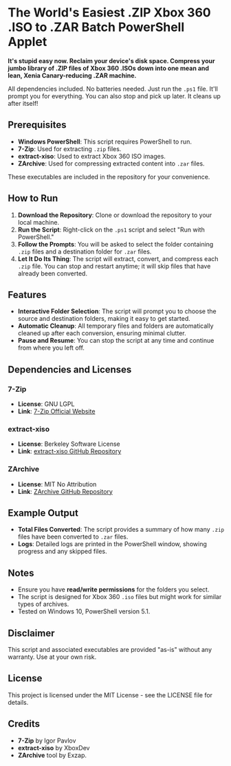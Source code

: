 # The World's Easiest .ZIP Xbox 360 .ISO to .ZAR Batch PowerShell Applet

**It's stupid easy now. Reclaim your device's disk space. Compress your jumbo library of .ZIP files of Xbox 360 .ISOs down into one mean and lean, Xenia Canary-reducing .ZAR machine.**

All dependencies included. No batteries needed. Just run the `.ps1` file. It'll prompt you for everything. You can also stop and pick up later. It cleans up after itself!

## Prerequisites

- **Windows PowerShell**: This script requires PowerShell to run.
- **7-Zip**: Used for extracting `.zip` files.
- **extract-xiso**: Used to extract Xbox 360 ISO images.
- **ZArchive**: Used for compressing extracted content into `.zar` files.

These executables are included in the repository for your convenience.

## How to Run

1. **Download the Repository**: Clone or download the repository to your local machine.
2. **Run the Script**: Right-click on the `.ps1` script and select "Run with PowerShell."
3. **Follow the Prompts**: You will be asked to select the folder containing `.zip` files and a destination folder for `.zar` files.
4. **Let It Do Its Thing**: The script will extract, convert, and compress each `.zip` file. You can stop and restart anytime; it will skip files that have already been converted.

## Features

- **Interactive Folder Selection**: The script will prompt you to choose the source and destination folders, making it easy to get started.
- **Automatic Cleanup**: All temporary files and folders are automatically cleaned up after each conversion, ensuring minimal clutter.
- **Pause and Resume**: You can stop the script at any time and continue from where you left off.

## Dependencies and Licenses

### 7-Zip
- **License**: GNU LGPL
- **Link**: [7-Zip Official Website](https://www.7-zip.org/)

### extract-xiso
- **License**: Berkeley Software License
- **Link**: [extract-xiso GitHub Repository](https://github.com/XboxDev/extract-xiso)

### ZArchive
- **License**:  MIT No Attribution
- **Link**: [ZArchive GitHub Repository](https://github.com/Exzap/ZArchive)

## Example Output

- **Total Files Converted**: The script provides a summary of how many `.zip` files have been converted to `.zar` files.
- **Logs**: Detailed logs are printed in the PowerShell window, showing progress and any skipped files.

## Notes

- Ensure you have **read/write permissions** for the folders you select.
- The script is designed for Xbox 360 `.iso` files but might work for similar types of archives.
- Tested on Windows 10, PowerShell version 5.1.

## Disclaimer

This script and associated executables are provided "as-is" without any warranty. Use at your own risk.

## License

This project is licensed under the MIT License - see the LICENSE file for details.

## Credits

- **7-Zip** by Igor Pavlov
- **extract-xiso** by XboxDev
- **ZArchive** tool by Exzap.

